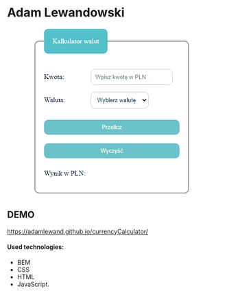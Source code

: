 # Adam Lewandowski 

![How to use:](image/Animation.gif)


## DEMO

https://adamlewand.github.io/currencyCalculator/
  
#### Used technologies:

- BEM
- CSS
- HTML
- JavaScript.
